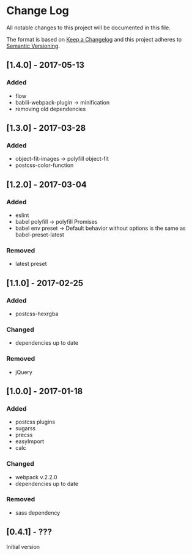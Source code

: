 # Change Log
All notable changes to this project will be documented in this file.

The format is based on [Keep a Changelog](http://keepachangelog.com/)
and this project adheres to [Semantic Versioning](http://semver.org/).

## [1.4.0] - 2017-05-13
### Added
- flow
- babili-webpack-plugin -> minification
- removing old dependencies

## [1.3.0] - 2017-03-28
### Added
- object-fit-images -> polyfill object-fit
- postcss-color-function

## [1.2.0] - 2017-03-04
### Added
- eslint
- babel polyfill -> polyfill Promises
- babel env preset -> Default behavior without options is the same as babel-preset-latest

### Removed
- latest preset

## [1.1.0] - 2017-02-25
### Added
- postcss-hexrgba

### Changed
- dependencies up to date

### Removed
- jQuery

## [1.0.0] - 2017-01-18
### Added
- postcss plugins
- sugarss
- precss
- easyImport
- calc

### Changed
- webpack v.2.2.0
- dependencies up to date

### Removed
- sass dependency

## [0.4.1] - ???
Initial version
